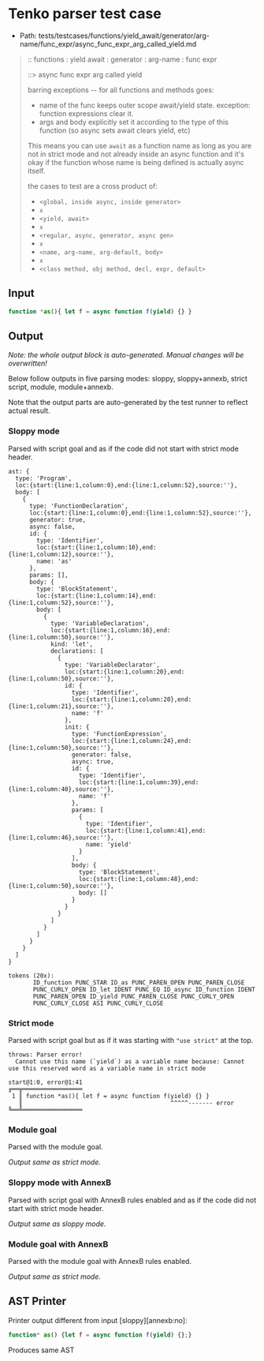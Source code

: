 # Tenko parser test case

- Path: tests/testcases/functions/yield_await/generator/arg-name/func_expr/async_func_expr_arg_called_yield.md

> :: functions : yield await : generator : arg-name : func expr
>
> ::> async func expr arg called yield
>
> barring exceptions -- for all functions and methods goes:
>
> - name of the func keeps outer scope await/yield state. exception: function expressions clear it.
> - args and body explicitly set it according to the type of this function (so async sets await clears yield, etc)
>
> This means you can use `await` as a function name as long as you are not in strict mode and not already inside an async function and it's okay if the function whose name is being defined is actually async itself.
>
> the cases to test are a cross product of:
>
> - `<global, inside async, inside generator>` 
> - `x` 
> - `<yield, await>`
> - `x` 
> - `<regular, async, generator, async gen>`
> - `x` 
> - `<name, arg-name, arg-default, body>`
> - `x`
> - `<class method, obj method, decl, expr, default>`

## Input

`````js
function *as(){ let f = async function f(yield) {} }
`````

## Output

_Note: the whole output block is auto-generated. Manual changes will be overwritten!_

Below follow outputs in five parsing modes: sloppy, sloppy+annexb, strict script, module, module+annexb.

Note that the output parts are auto-generated by the test runner to reflect actual result.

### Sloppy mode

Parsed with script goal and as if the code did not start with strict mode header.

`````
ast: {
  type: 'Program',
  loc:{start:{line:1,column:0},end:{line:1,column:52},source:''},
  body: [
    {
      type: 'FunctionDeclaration',
      loc:{start:{line:1,column:0},end:{line:1,column:52},source:''},
      generator: true,
      async: false,
      id: {
        type: 'Identifier',
        loc:{start:{line:1,column:10},end:{line:1,column:12},source:''},
        name: 'as'
      },
      params: [],
      body: {
        type: 'BlockStatement',
        loc:{start:{line:1,column:14},end:{line:1,column:52},source:''},
        body: [
          {
            type: 'VariableDeclaration',
            loc:{start:{line:1,column:16},end:{line:1,column:50},source:''},
            kind: 'let',
            declarations: [
              {
                type: 'VariableDeclarator',
                loc:{start:{line:1,column:20},end:{line:1,column:50},source:''},
                id: {
                  type: 'Identifier',
                  loc:{start:{line:1,column:20},end:{line:1,column:21},source:''},
                  name: 'f'
                },
                init: {
                  type: 'FunctionExpression',
                  loc:{start:{line:1,column:24},end:{line:1,column:50},source:''},
                  generator: false,
                  async: true,
                  id: {
                    type: 'Identifier',
                    loc:{start:{line:1,column:39},end:{line:1,column:40},source:''},
                    name: 'f'
                  },
                  params: [
                    {
                      type: 'Identifier',
                      loc:{start:{line:1,column:41},end:{line:1,column:46},source:''},
                      name: 'yield'
                    }
                  ],
                  body: {
                    type: 'BlockStatement',
                    loc:{start:{line:1,column:48},end:{line:1,column:50},source:''},
                    body: []
                  }
                }
              }
            ]
          }
        ]
      }
    }
  ]
}

tokens (20x):
       ID_function PUNC_STAR ID_as PUNC_PAREN_OPEN PUNC_PAREN_CLOSE
       PUNC_CURLY_OPEN ID_let IDENT PUNC_EQ ID_async ID_function IDENT
       PUNC_PAREN_OPEN ID_yield PUNC_PAREN_CLOSE PUNC_CURLY_OPEN
       PUNC_CURLY_CLOSE ASI PUNC_CURLY_CLOSE
`````

### Strict mode

Parsed with script goal but as if it was starting with `"use strict"` at the top.

`````
throws: Parser error!
  Cannot use this name (`yield`) as a variable name because: Cannot use this reserved word as a variable name in strict mode

start@1:0, error@1:41
╔══╦═════════════════
 1 ║ function *as(){ let f = async function f(yield) {} }
   ║                                          ^^^^^------- error
╚══╩═════════════════

`````

### Module goal

Parsed with the module goal.

_Output same as strict mode._

### Sloppy mode with AnnexB

Parsed with script goal with AnnexB rules enabled and as if the code did not start with strict mode header.

_Output same as sloppy mode._

### Module goal with AnnexB

Parsed with the module goal with AnnexB rules enabled.

_Output same as strict mode._

## AST Printer

Printer output different from input [sloppy][annexb:no]:

````js
function* as() {let f = async function f(yield) {};}
````

Produces same AST
